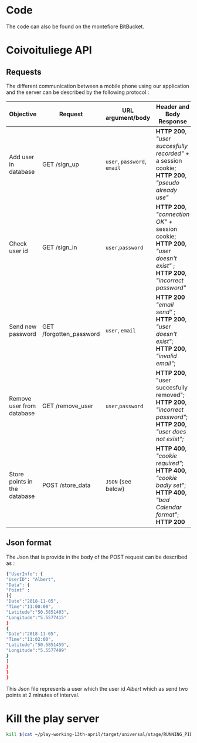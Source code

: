 # Code 

The code can also be found on the montefiore BitBucket.

# Coivoituliege API
## Requests

The different communication between a mobile phone using our application and the server can be described by the following protocol : 

| Objective | Request | URL argument/body | Header and Body Response |
| ------ | ------ | ------ | ------ |
|Add user in database | GET /sign_up |    `user`, `password`, `email` |  **HTTP 200**, *"user succesfully recorded"* + a session cookie; <br> **HTTP 200**, *"pseudo already use"*    |
| Check user id    |    GET /sign_in    |    `user`,`password` |    **HTTP 200**, *"connection OK"* + session cookie; <br> **HTTP 200**, *"user doesn't exist"* ;<br> **HTTP 200**, *"incorrect password"*    |
| Send new password    |    GET /forgotten_password    |`user`, `email`|**HTTP 200** *"email send"* ; <br>**HTTP 200**, *"user doesn't exist"*; <br>**HTTP 200**, *"invalid email"*;    |
| Remove user from database| GET /remove_user|`user`,`password`|**HTTP 200**, "user succesfully removed"; <br> **HTTP 200**, *"incorrect password"*;<br> **HTTP 200**, *"user does not exist";*|
| Store points in the database |POST /store_data |`JSON` (see below) |**HTTP 400**, *"cookie required"*; <br>**HTTP 400**, *"cookie badly set"*;<br> **HTTP 400**, *"bad Calendar format"*; <br>**HTTP 200**
## Json format
The Json that is provide in the body of the POST request can be described as : 
```sh
{"UserInfo": {
"UserID": "Albert",
"Data": {
"Point" : 
[{
"Date":"2018-11-05",
"Time":"11:00:00",
"Latitude":"50.5851403",
"Longitude":"5.5577415"
}
{  
"Date":"2018-11-05",
"Time":"11:02:00",
"Latitude":"50.5851459",
"Longitude":"5.5577499"
}
]
}
}
}
```
This Json file represents a user which the user id *Albert* which as send two points at 2 minutes of interval.

# Kill the play server

```sh
kill $(cat ~/play-working-13th-april/target/universal/stage/RUNNING_PID)
```
